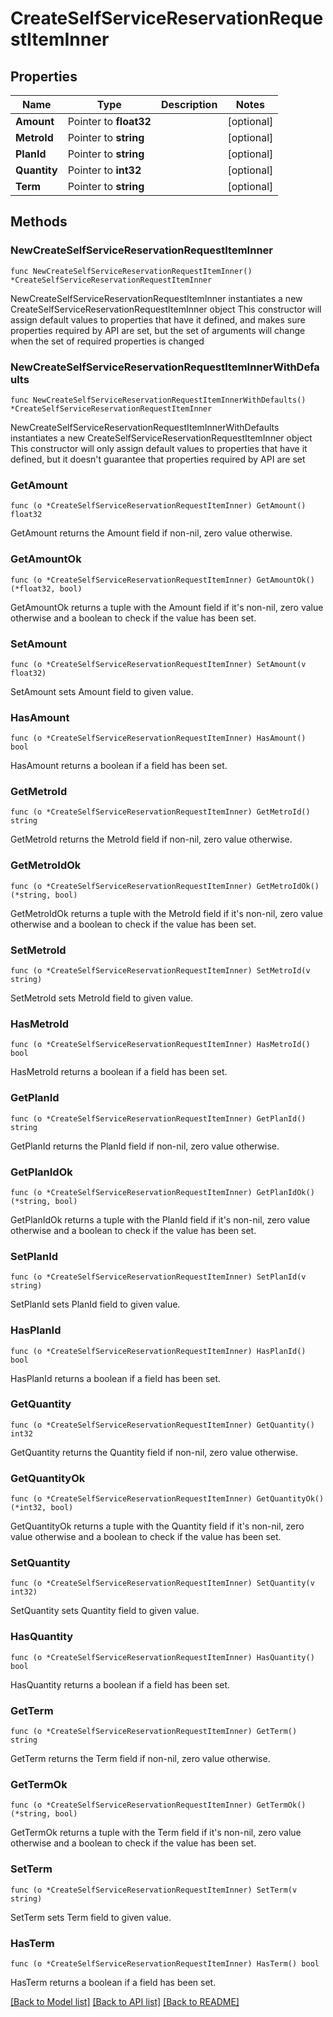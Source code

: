 # CreateSelfServiceReservationRequestItemInner

## Properties

Name | Type | Description | Notes
------------ | ------------- | ------------- | -------------
**Amount** | Pointer to **float32** |  | [optional] 
**MetroId** | Pointer to **string** |  | [optional] 
**PlanId** | Pointer to **string** |  | [optional] 
**Quantity** | Pointer to **int32** |  | [optional] 
**Term** | Pointer to **string** |  | [optional] 

## Methods

### NewCreateSelfServiceReservationRequestItemInner

`func NewCreateSelfServiceReservationRequestItemInner() *CreateSelfServiceReservationRequestItemInner`

NewCreateSelfServiceReservationRequestItemInner instantiates a new CreateSelfServiceReservationRequestItemInner object
This constructor will assign default values to properties that have it defined,
and makes sure properties required by API are set, but the set of arguments
will change when the set of required properties is changed

### NewCreateSelfServiceReservationRequestItemInnerWithDefaults

`func NewCreateSelfServiceReservationRequestItemInnerWithDefaults() *CreateSelfServiceReservationRequestItemInner`

NewCreateSelfServiceReservationRequestItemInnerWithDefaults instantiates a new CreateSelfServiceReservationRequestItemInner object
This constructor will only assign default values to properties that have it defined,
but it doesn't guarantee that properties required by API are set

### GetAmount

`func (o *CreateSelfServiceReservationRequestItemInner) GetAmount() float32`

GetAmount returns the Amount field if non-nil, zero value otherwise.

### GetAmountOk

`func (o *CreateSelfServiceReservationRequestItemInner) GetAmountOk() (*float32, bool)`

GetAmountOk returns a tuple with the Amount field if it's non-nil, zero value otherwise
and a boolean to check if the value has been set.

### SetAmount

`func (o *CreateSelfServiceReservationRequestItemInner) SetAmount(v float32)`

SetAmount sets Amount field to given value.

### HasAmount

`func (o *CreateSelfServiceReservationRequestItemInner) HasAmount() bool`

HasAmount returns a boolean if a field has been set.

### GetMetroId

`func (o *CreateSelfServiceReservationRequestItemInner) GetMetroId() string`

GetMetroId returns the MetroId field if non-nil, zero value otherwise.

### GetMetroIdOk

`func (o *CreateSelfServiceReservationRequestItemInner) GetMetroIdOk() (*string, bool)`

GetMetroIdOk returns a tuple with the MetroId field if it's non-nil, zero value otherwise
and a boolean to check if the value has been set.

### SetMetroId

`func (o *CreateSelfServiceReservationRequestItemInner) SetMetroId(v string)`

SetMetroId sets MetroId field to given value.

### HasMetroId

`func (o *CreateSelfServiceReservationRequestItemInner) HasMetroId() bool`

HasMetroId returns a boolean if a field has been set.

### GetPlanId

`func (o *CreateSelfServiceReservationRequestItemInner) GetPlanId() string`

GetPlanId returns the PlanId field if non-nil, zero value otherwise.

### GetPlanIdOk

`func (o *CreateSelfServiceReservationRequestItemInner) GetPlanIdOk() (*string, bool)`

GetPlanIdOk returns a tuple with the PlanId field if it's non-nil, zero value otherwise
and a boolean to check if the value has been set.

### SetPlanId

`func (o *CreateSelfServiceReservationRequestItemInner) SetPlanId(v string)`

SetPlanId sets PlanId field to given value.

### HasPlanId

`func (o *CreateSelfServiceReservationRequestItemInner) HasPlanId() bool`

HasPlanId returns a boolean if a field has been set.

### GetQuantity

`func (o *CreateSelfServiceReservationRequestItemInner) GetQuantity() int32`

GetQuantity returns the Quantity field if non-nil, zero value otherwise.

### GetQuantityOk

`func (o *CreateSelfServiceReservationRequestItemInner) GetQuantityOk() (*int32, bool)`

GetQuantityOk returns a tuple with the Quantity field if it's non-nil, zero value otherwise
and a boolean to check if the value has been set.

### SetQuantity

`func (o *CreateSelfServiceReservationRequestItemInner) SetQuantity(v int32)`

SetQuantity sets Quantity field to given value.

### HasQuantity

`func (o *CreateSelfServiceReservationRequestItemInner) HasQuantity() bool`

HasQuantity returns a boolean if a field has been set.

### GetTerm

`func (o *CreateSelfServiceReservationRequestItemInner) GetTerm() string`

GetTerm returns the Term field if non-nil, zero value otherwise.

### GetTermOk

`func (o *CreateSelfServiceReservationRequestItemInner) GetTermOk() (*string, bool)`

GetTermOk returns a tuple with the Term field if it's non-nil, zero value otherwise
and a boolean to check if the value has been set.

### SetTerm

`func (o *CreateSelfServiceReservationRequestItemInner) SetTerm(v string)`

SetTerm sets Term field to given value.

### HasTerm

`func (o *CreateSelfServiceReservationRequestItemInner) HasTerm() bool`

HasTerm returns a boolean if a field has been set.


[[Back to Model list]](../README.md#documentation-for-models) [[Back to API list]](../README.md#documentation-for-api-endpoints) [[Back to README]](../README.md)


